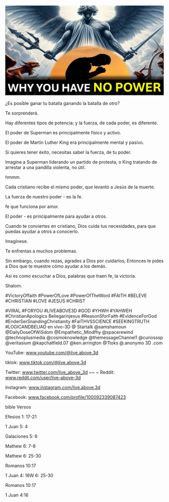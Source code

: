 ![Video cover image](../cover.jpg "cover photo")

¿Es posible ganar tu batalla ganando la batalla de otro?

Te sorprenderá.

Hay diferentes tipos de potencia; y la fuerza, de cada poder, es diferente.

El poder de Superman es principalmente físico y activo.

El poder de Martin Luther King era principalmente mental y pasivo.

Si quieres tener éxito, necesitas saber la fuerza, de tu poder.

Imagine a Superman liderando un partido de protesta, o King tratando de arrestar a una pandilla violenta, no útil.

hmmm.

Cada cristiano recibe el mismo poder, que levantó a Jesús de la muerte.

La fuerza de nuestro poder - es la fe.

fe que funciona por amor.

El poder - es principalmente para ayudar a otros.

Cuando te conviertes en cristiano, Dios cuida tus necesidades, para que puedas ayudar a otros a conocerlo.

Imagínese.

Te enfrentas a muchos problemas.

Sin embargo, cuando rezas, agrades a Dios por cuidarlos; Entonces le pides a Dios que te muestre cómo ayudar a los demás.

Así es como escuchar a Dios, palabras que traen fe, la victoria.

Shalom.


#VictoryOffaith #PowerOfLove #PowerOfTheWord #FAITH #BELEVE #CHRISTIAN #LOVE #JESUS ​​#CHRIST

#VIRAL #FORYOU #LIVEABOVE3D #GOD #YHWH #YAHWEH #ChristianApologics Beliegarinjesus #ReasonSforFaith #EvidenceForGod #EnderSerSnandingChristianity #FaITHVSSCIENCE #SEEKINGTRUTH #LOGICANDBELIAD en vivo-3D @ Startalk @samshamoun @DailyDoseOfWiSdom @Empathetic_Mindfhy @spacerewind @technoplusmedia @cosmoknowledge @themessageChannel1 @curiosssp @veritasium @kapchatfield.07 @ken.arrington @Ttoks @.anonymo 3D .com

YouTube: www.youtube.com/@live.above.3d


tiktok: www.tiktok.com/@live.above.3d

Twitter: www.twitter.com/live_above_3d ~~ ~ Reddit: www.reddit.com/user/live-above-3d

Instagram: www.instagram.com/live.above.3d

Facebook: www.facebook.com/profile/100092339087423

bible Versos

Efesios 1: 17-21

1 Juan 5: 4

Galaciones 5: 6


Mathew 6: 7-8

Mathew 6: 25-30

Romanos 10:17

1 Juan 4: 16W 6: 25-30

Romanos 10:17

1 Juan 4:16



